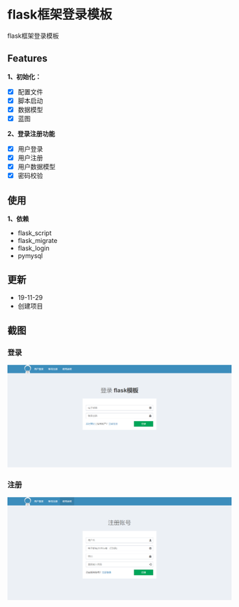 # flask框架登录模板
flask框架登录模板

## Features
**1、初始化：**
 - [x] 配置文件
 - [x] 脚本启动
 - [x] 数据模型
 - [x] 蓝图

**2、登录注册功能**
 - [x] 用户登录
 - [x] 用户注册
 - [x] 用户数据模型
 - [x] 密码校验

## 使用
**1、依赖**
 - flask_script
 - flask_migrate
 - flask_login
 - pymysql

## 更新
 - 19-11-29
  - 创建项目

## 截图
### 登录
![登录](https://github.com/ZhuangleiScut/flask-login/blob/master/app/static/image/%E7%99%BB%E5%BD%95.png)

### 注册
![注册](https://github.com/ZhuangleiScut/flask-login/blob/master/app/static/image/%E6%B3%A8%E5%86%8C.png)
